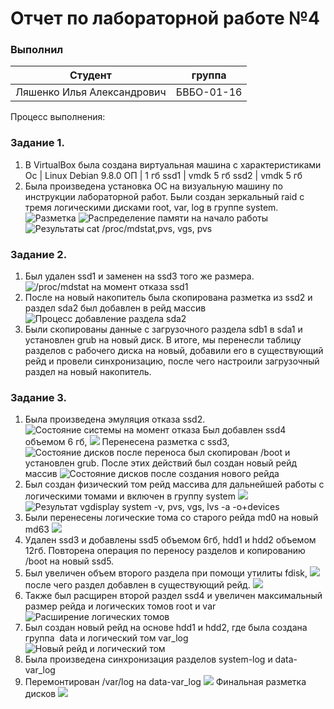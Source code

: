 # Отчет по лабораторной работе №4

### Выполнил 

Cтудент | группа
--------|-------
Ляшенко Илья Александрович | БВБО-01-16

Процесс выполнения:

### Задание 1.

1. В VirtualBox была создана виртуальная машина с характеристиками
Ос | Linux Debian 9.8.0
ОП | 1 гб
ssd1 | vmdk 5 гб
ssd2 | vmdk 5 гб
2. Была произведена установка ОС на визуальную машину по инструкции лабораторной работ. Были создан зеркальный raid с тремя логическими дисками root, var, log в группе system.
![](https://github.com/Tenlern/lapk4/screenshots/part.png "Разметка")
![](https://github.com/Tenlern/lapk4/screenshots/start_lsblk.png "Распределение памяти на начало работы")
![](https://github.com/Tenlern/lapk4/screenshots/stat.png "Результаты cat /proc/mdstat,pvs, vgs, pvs")

### Задание 2.

1. Был удален ssd1 и заменен на ssd3 того же размера.
![](https://github.com/Tenlern/lapk4/screenshots/new_disk.png "/proc/mdstat на момент отказа ssd1")
2. После на новый накопитель была скопирована разметка из ssd2 и раздел sda2 был добавлен в рейд массив
![](https://github.com/Tenlern/lapk4/screenshots/sync.png "Процесс добавление раздела sda2")
3. Были скопированы данные с загрузочного раздела sdb1 в sda1 и установлен grub на новый диск.
В итоге, мы перенесли таблицу разделов с рабочего диска на новый, добавили его в существующий рейд и провели синхронизацию, после чего настроили загрузочный раздел на новый накопитель.

### Задание 3.

1. Была произведена эмуляция отказа ssd2.
![](https://github.com/Tenlern/lapk4/screenshots/refuse_ssd2.png "Состояние системы на момент отказа")
Был добавлен ssd4 объемом 6 гб,
![](https://github.com/Tenlern/lapk4/screenshots/ssd4.png)
Перенесена разметка c ssd3,
![](https://github.com/Tenlern/lapk4/screenshots/ssd4part.png "Состояние дисков после переноса")
был скопирован /boot и установлен grub.
После этих действий был создан новый рейд массив
![](https://github.com/Tenlern/lapk4/screenshots/new_array.png "Состояние дисков после создания нового рейда")
2. Был создан физический том рейд массива для дальнейшей работы с логическими томами и включен в группу system
![](https://github.com/Tenlern/lapk4/screenshots/pvcreate.png)
![](https://github.com/Tenlern/lapk4/screenshots/logical.png "Результат vgdisplay system -v, pvs, vgs, lvs -a -o+devices")
3. Были перенесены логические тома со старого рейда md0 на новый md63
![](https://github.com/Tenlern/lapk4/screenshots/new_stat.png)
4. Удален ssd3 и добавлены ssd5 объемом 6гб, hdd1 и hdd2 объемом 12гб. Повторена операция по переносу разделов и копированию /boot на новый ssd5.
5. Был увеличен объем второго раздела при помощи утилиты fdisk,
![](https://github.com/Tenlern/lapk4/screenshots/extended_sdb2.png)
после чего раздел добавлен в существующий рейд.
![](https://github.com/Tenlern/lapk4/screenshots/new_raid_device.png)
6. Также был расщирен второй раздел ssd4 и увеличен максимальный размер рейда и логических томов root и var
![](https://github.com/Tenlern/lapk4/screenshots/extend.png "Расширение логических томов")
7. Был создан новый рейд на основе hdd1 и hdd2, где была создана группа  data и логический том var_log
![](https://github.com/Tenlern/lapk4/screenshots/new_log.png "Новый рейд и логический том")
8. Была произведена синхронизация разделов system-log и data-var_log
9. Перемонтирован /var/log на data-var_log 
![](https://github.com/Tenlern/lapk4/screenshots/log.png)
Финальная разметка дисков 
![](https://github.com/Tenlern/lapk4/screenshots/statf.png)
